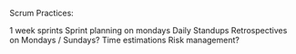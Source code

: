 Scrum Practices:

1 week sprints
Sprint planning on mondays
Daily Standups
Retrospectives on Mondays / Sundays?
Time estimations
Risk management?
